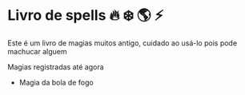 # Livro de spells :fire: :snowflake: :earth_americas: :zap: #

Este é um livro de magias muitos antigo, cuidado ao usá-lo pois pode machucar alguem

Magias registradas até agora

- Magia da bola de fogo


